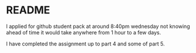 # README

I applied for github student pack at around 8:40pm wednesday not knowing ahead of time it would take anywhere from 1 hour to a few days.

I have completed the assignment up to part 4 and some of part 5.
